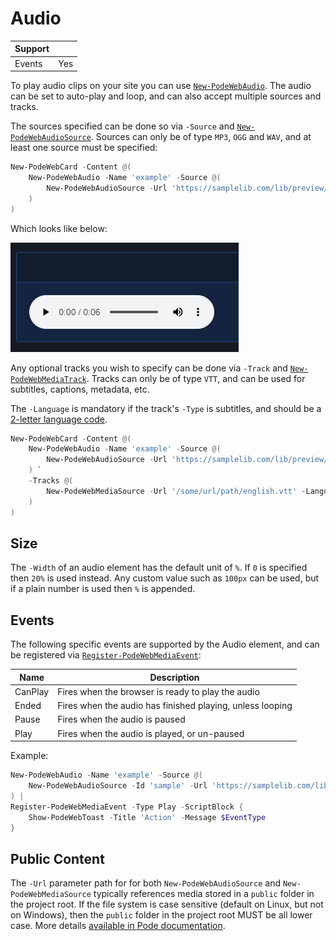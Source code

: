 # Audio

| Support | |
| ------- |-|
| Events | Yes |

To play audio clips on your site you can use [`New-PodeWebAudio`](../../../Functions/Elements/New-PodeWebAudio). The audio can be set to auto-play and loop, and can also accept multiple sources and tracks.

The sources specified can be done so via `-Source` and [`New-PodeWebAudioSource`](../../../Functions/Elements/New-PodeWebAudioSource). Sources can only be of type `MP3`, `OGG` and `WAV`, and at least one source must be specified:

```powershell
New-PodeWebCard -Content @(
    New-PodeWebAudio -Name 'example' -Source @(
        New-PodeWebAudioSource -Url 'https://samplelib.com/lib/preview/mp3/sample-6s.mp3'
    )
)
```

Which looks like below:

![audio](../../../images/audio.png)

Any optional tracks you wish to specify can be done via `-Track` and [`New-PodeWebMediaTrack`](../../../Functions/Elements/New-PodeWebMediaTrack). Tracks can only be of type `VTT`, and can be used for subtitles, captions, metadata, etc.

The `-Language` is mandatory if the track's `-Type` is subtitles, and should be a [2-letter language code](https://www.w3schools.com/tags/ref_language_codes.asp).

```powershell
New-PodeWebCard -Content @(
    New-PodeWebAudio -Name 'example' -Source @(
        New-PodeWebAudioSource -Url 'https://samplelib.com/lib/preview/mp3/sample-6s.mp3'
    ) `
    -Tracks @(
        New-PodeWebMediaSource -Url '/some/url/path/english.vtt' -Language 'en' -Title 'English' -Type 'subtitles' -Default
    )
)
```

## Size

The `-Width` of an audio element has the default unit of `%`. If `0` is specified then `20%` is used instead. Any custom value such as `100px` can be used, but if a plain number is used then `%` is appended.

## Events

The following specific events are supported by the Audio element, and can be registered via [`Register-PodeWebMediaEvent`](../../../Functions/Events/Register-PodeWebMediaEvent):

| Name | Description |
| ---- | ----------- |
| CanPlay | Fires when the browser is ready to play the audio |
| Ended | Fires when the audio has finished playing, unless looping |
| Pause | Fires when the audio is paused |
| Play | Fires when the audio is played, or un-paused |

Example:

```powershell
New-PodeWebAudio -Name 'example' -Source @(
    New-PodeWebAudioSource -Id 'sample' -Url 'https://samplelib.com/lib/preview/mp3/sample-6s.mp3'
) |
Register-PodeWebMediaEvent -Type Play -ScriptBlock {
    Show-PodeWebToast -Title 'Action' -Message $EventType
}
```

## Public Content

The `-Url` parameter path for for both `New-PodeWebAudioSource` and `New-PodeWebMediaSource` typically references media stored in a `public` folder in the project root. If the file system is case sensitive (default on Linux, but not on Windows), then the `public` folder in the project root MUST be all lower case. More details [available in Pode documentation](https://badgerati.github.io/Pode/Tutorials/Routes/Utilities/StaticContent/#public-directory).
